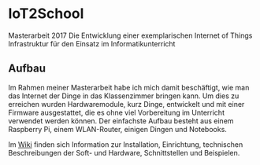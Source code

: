 # IoT2School
Masterarbeit 2017
Die Entwicklung einer exemplarischen Internet of Things Infrastruktur für den Einsatz im Informatikunterricht

## Aufbau
Im Rahmen meiner Masterarbeit habe ich mich damit beschäftigt, wie man das Internet der Dinge in das Klassenzimmer bringen kann. Um dies zu erreichen wurden Hardwaremodule, kurz Dinge, entwickelt und mit einer Firmware ausgestattet, die es ohne viel Vorbereitung im Unterricht verwendet werden können.
Der einfachste Aufbau besteht aus einem Raspberry Pi, einem WLAN-Router, einigen Dingen und Notebooks.

Im [Wiki](https://github.com/esdkrwl/IoT2School/wiki) finden sich Information zur Installation, Einrichtung, technischen Beschreibungen der Soft- und Hardware, Schnittstellen und Beispielen.
